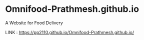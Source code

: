 # Omnifood-Prathmesh.github.io
A Website for Food Delivery

LINK : https://pp2110.github.io/Omnifood-Prathmesh.github.io/
